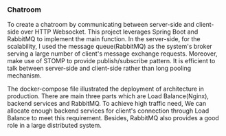 ### Chatroom

To create a chatroom by communicating between server-side and client-side over HTTP Websocket. This project leverages Spring Boot and RabbitMQ to implement the main function. In the server-side, for the scalability, I used the message queue(RabbitMQ) as the system's broker serving a large number of client's message exchange requests. Moreover, make use of STOMP to provide publish/subscribe pattern. It is efficient to talk between server-side and client-side rather than long pooling mechanism.

The docker-compose file illustrated the deployment of architecture in production. There are main three parts which are Load Balance(Nginx), backend services and RabbitMQ. To achieve high traffic need, We can allocate enough backend services for client's connection through Load Balance to meet this requirement. Besides, RabbitMQ also provides a good role in a large distributed system.

